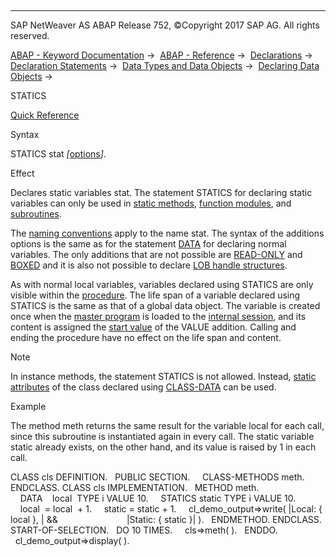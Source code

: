   

* * *

SAP NetWeaver AS ABAP Release 752, ©Copyright 2017 SAP AG. All rights reserved.

[ABAP - Keyword Documentation](javascript:call_link\('abenabap.htm'\)) →  [ABAP - Reference](javascript:call_link\('abenabap_reference.htm'\)) →  [Declarations](javascript:call_link\('abendeclarations.htm'\)) →  [Declaration Statements](javascript:call_link\('abenabap_declarations.htm'\)) →  [Data Types and Data Objects](javascript:call_link\('abentypes_and_objects.htm'\)) →  [Declaring Data Objects](javascript:call_link\('abenobjects_statements.htm'\)) → 

STATICS

[Quick Reference](javascript:call_link\('abapstatics_shortref.htm'\))

Syntax

STATICS stat *\[*[options](javascript:call_link\('abapdata.htm'\))*\]*.

Effect

Declares static variables stat. The statement STATICS for declaring static variables can only be used in [static methods](javascript:call_link\('abenstatic_method_glosry.htm'\) "Glossary Entry"), [function modules](javascript:call_link\('abenfunction_module_glosry.htm'\) "Glossary Entry"), and [subroutines](javascript:call_link\('abensubroutine_glosry.htm'\) "Glossary Entry").

The [naming conventions](javascript:call_link\('abennaming_conventions.htm'\)) apply to the name stat. The syntax of the additions options is the same as for the statement [DATA](javascript:call_link\('abapdata.htm'\)) for declaring normal variables. The only additions that are not possible are [READ-ONLY](javascript:call_link\('abapdata_options.htm'\)) and [BOXED](javascript:call_link\('abapdata_boxed.htm'\)) and it is also not possible to declare [LOB handle structures](javascript:call_link\('abapdata_lob_handle.htm'\)).

As with normal local variables, variables declared using STATICS are only visible within the [procedure](javascript:call_link\('abenprocedure_glosry.htm'\) "Glossary Entry"). The life span of a variable declared using STATICS is the same as that of a global data object. The variable is created once when the [master program](javascript:call_link\('abenframe_program_glosry.htm'\) "Glossary Entry") is loaded to the [internal session](javascript:call_link\('abeninternal_session_glosry.htm'\) "Glossary Entry"), and its content is assigned the [start value](javascript:call_link\('abenstart_value_glosry.htm'\) "Glossary Entry") of the VALUE addition. Calling and ending the procedure have no effect on the life span and content.

Note

In instance methods, the statement STATICS is not allowed. Instead, [static attributes](javascript:call_link\('abenstatic_attribute_glosry.htm'\) "Glossary Entry") of the class declared using [CLASS-DATA](javascript:call_link\('abapclass-data.htm'\)) can be used.

Example

The method meth returns the same result for the variable local for each call, since this subroutine is instantiated again in every call. The static variable static already exists, on the other hand, and its value is raised by 1 in each call.

CLASS cls DEFINITION.
  PUBLIC SECTION.
    CLASS-METHODS meth.
ENDCLASS.
CLASS cls IMPLEMENTATION.
  METHOD meth.
    DATA    local  TYPE i VALUE 10.
    STATICS static TYPE i VALUE 10.
    local  = local  + 1.
    static = static + 1.
    cl\_demo\_output=>write( |Local: { local }, | &&
                           |Static: { static }| ).
  ENDMETHOD.
ENDCLASS.
START-OF-SELECTION.
  DO 10 TIMES.
    cls=>meth( ).
  ENDDO.
  cl\_demo\_output=>display( ).